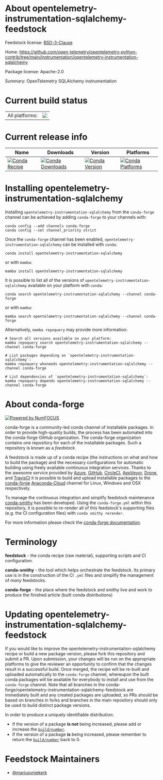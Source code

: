 About opentelemetry-instrumentation-sqlalchemy-feedstock
========================================================

Feedstock license: [BSD-3-Clause](https://github.com/conda-forge/opentelemetry-instrumentation-sqlalchemy-feedstock/blob/main/LICENSE.txt)

Home: https://github.com/open-telemetry/opentelemetry-python-contrib/tree/main/instrumentation/opentelemetry-instrumentation-sqlalchemy

Package license: Apache-2.0

Summary: OpenTelemetry SQLAlchemy instrumentation

Current build status
====================


<table><tr><td>All platforms:</td>
    <td>
      <a href="https://dev.azure.com/conda-forge/feedstock-builds/_build/latest?definitionId=13858&branchName=main">
        <img src="https://dev.azure.com/conda-forge/feedstock-builds/_apis/build/status/opentelemetry-instrumentation-sqlalchemy-feedstock?branchName=main">
      </a>
    </td>
  </tr>
</table>

Current release info
====================

| Name | Downloads | Version | Platforms |
| --- | --- | --- | --- |
| [![Conda Recipe](https://img.shields.io/badge/recipe-opentelemetry--instrumentation--sqlalchemy-green.svg)](https://anaconda.org/conda-forge/opentelemetry-instrumentation-sqlalchemy) | [![Conda Downloads](https://img.shields.io/conda/dn/conda-forge/opentelemetry-instrumentation-sqlalchemy.svg)](https://anaconda.org/conda-forge/opentelemetry-instrumentation-sqlalchemy) | [![Conda Version](https://img.shields.io/conda/vn/conda-forge/opentelemetry-instrumentation-sqlalchemy.svg)](https://anaconda.org/conda-forge/opentelemetry-instrumentation-sqlalchemy) | [![Conda Platforms](https://img.shields.io/conda/pn/conda-forge/opentelemetry-instrumentation-sqlalchemy.svg)](https://anaconda.org/conda-forge/opentelemetry-instrumentation-sqlalchemy) |

Installing opentelemetry-instrumentation-sqlalchemy
===================================================

Installing `opentelemetry-instrumentation-sqlalchemy` from the `conda-forge` channel can be achieved by adding `conda-forge` to your channels with:

```
conda config --add channels conda-forge
conda config --set channel_priority strict
```

Once the `conda-forge` channel has been enabled, `opentelemetry-instrumentation-sqlalchemy` can be installed with `conda`:

```
conda install opentelemetry-instrumentation-sqlalchemy
```

or with `mamba`:

```
mamba install opentelemetry-instrumentation-sqlalchemy
```

It is possible to list all of the versions of `opentelemetry-instrumentation-sqlalchemy` available on your platform with `conda`:

```
conda search opentelemetry-instrumentation-sqlalchemy --channel conda-forge
```

or with `mamba`:

```
mamba search opentelemetry-instrumentation-sqlalchemy --channel conda-forge
```

Alternatively, `mamba repoquery` may provide more information:

```
# Search all versions available on your platform:
mamba repoquery search opentelemetry-instrumentation-sqlalchemy --channel conda-forge

# List packages depending on `opentelemetry-instrumentation-sqlalchemy`:
mamba repoquery whoneeds opentelemetry-instrumentation-sqlalchemy --channel conda-forge

# List dependencies of `opentelemetry-instrumentation-sqlalchemy`:
mamba repoquery depends opentelemetry-instrumentation-sqlalchemy --channel conda-forge
```


About conda-forge
=================

[![Powered by
NumFOCUS](https://img.shields.io/badge/powered%20by-NumFOCUS-orange.svg?style=flat&colorA=E1523D&colorB=007D8A)](https://numfocus.org)

conda-forge is a community-led conda channel of installable packages.
In order to provide high-quality builds, the process has been automated into the
conda-forge GitHub organization. The conda-forge organization contains one repository
for each of the installable packages. Such a repository is known as a *feedstock*.

A feedstock is made up of a conda recipe (the instructions on what and how to build
the package) and the necessary configurations for automatic building using freely
available continuous integration services. Thanks to the awesome service provided by
[Azure](https://azure.microsoft.com/en-us/services/devops/), [GitHub](https://github.com/),
[CircleCI](https://circleci.com/), [AppVeyor](https://www.appveyor.com/),
[Drone](https://cloud.drone.io/welcome), and [TravisCI](https://travis-ci.com/)
it is possible to build and upload installable packages to the
[conda-forge](https://anaconda.org/conda-forge) [Anaconda-Cloud](https://anaconda.org/)
channel for Linux, Windows and OSX respectively.

To manage the continuous integration and simplify feedstock maintenance
[conda-smithy](https://github.com/conda-forge/conda-smithy) has been developed.
Using the ``conda-forge.yml`` within this repository, it is possible to re-render all of
this feedstock's supporting files (e.g. the CI configuration files) with ``conda smithy rerender``.

For more information please check the [conda-forge documentation](https://conda-forge.org/docs/).

Terminology
===========

**feedstock** - the conda recipe (raw material), supporting scripts and CI configuration.

**conda-smithy** - the tool which helps orchestrate the feedstock.
                   Its primary use is in the construction of the CI ``.yml`` files
                   and simplify the management of *many* feedstocks.

**conda-forge** - the place where the feedstock and smithy live and work to
                  produce the finished article (built conda distributions)


Updating opentelemetry-instrumentation-sqlalchemy-feedstock
===========================================================

If you would like to improve the opentelemetry-instrumentation-sqlalchemy recipe or build a new
package version, please fork this repository and submit a PR. Upon submission,
your changes will be run on the appropriate platforms to give the reviewer an
opportunity to confirm that the changes result in a successful build. Once
merged, the recipe will be re-built and uploaded automatically to the
`conda-forge` channel, whereupon the built conda packages will be available for
everybody to install and use from the `conda-forge` channel.
Note that all branches in the conda-forge/opentelemetry-instrumentation-sqlalchemy-feedstock are
immediately built and any created packages are uploaded, so PRs should be based
on branches in forks and branches in the main repository should only be used to
build distinct package versions.

In order to produce a uniquely identifiable distribution:
 * If the version of a package **is not** being increased, please add or increase
   the [``build/number``](https://docs.conda.io/projects/conda-build/en/latest/resources/define-metadata.html#build-number-and-string).
 * If the version of a package **is** being increased, please remember to return
   the [``build/number``](https://docs.conda.io/projects/conda-build/en/latest/resources/define-metadata.html#build-number-and-string)
   back to 0.

Feedstock Maintainers
=====================

* [@mariusvniekerk](https://github.com/mariusvniekerk/)

